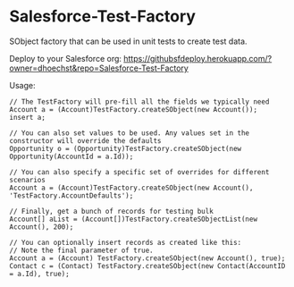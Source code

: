 Salesforce-Test-Factory
=======================

SObject factory that can be used in unit tests to create test data.

Deploy to your Salesforce org: https://githubsfdeploy.herokuapp.com/?owner=dhoechst&repo=Salesforce-Test-Factory

Usage:

    // The TestFactory will pre-fill all the fields we typically need
    Account a = (Account)TestFactory.createSObject(new Account());
    insert a;
    
    // You can also set values to be used. Any values set in the constructor will override the defaults
    Opportunity o = (Opportunity)TestFactory.createSObject(new Opportunity(AccountId = a.Id));
    
    // You can also specify a specific set of overrides for different scenarios
    Account a = (Account)TestFactory.createSObject(new Account(), 'TestFactory.AccountDefaults');
    
    // Finally, get a bunch of records for testing bulk
    Account[] aList = (Account[])TestFactory.createSObjectList(new Account(), 200);

    // You can optionally insert records as created like this:
    // Note the final parameter of true.
    Account a = (Account) TestFactory.createSObject(new Account(), true);
	Contact c = (Contact) TestFactory.createSObject(new Contact(AccountID = a.Id), true);
